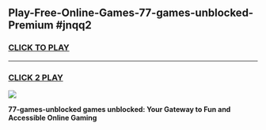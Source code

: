 
## Play-Free-Online-Games-77-games-unblocked-Premium #jnqq2
<h3>
<a href="https://premium.freeplayer.one?title=77-games-unblocked&ref=8M">CLICK TO PLAY</a></h3>
<hr>

<h3>
<a href="https://premium.freeplayer.one?title=77-games-unblocked&ref=8M">CLICK 2 PLAY</a>
  
</h3>

<a href="https://premium.freeplayer.one?title=77-games-unblocked&ref=8M"><img src="https://clearcache.store/games.png"></a>


**77-games-unblocked games unblocked: Your Gateway to Fun and Accessible Online Gaming**
